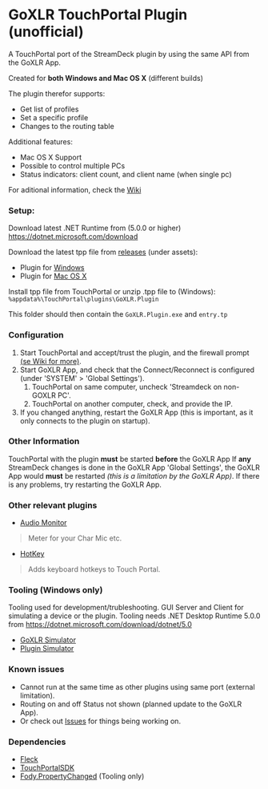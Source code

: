# GoXLR TouchPortal Plugin (unofficial)
A TouchPortal port of the StreamDeck plugin by using the same API from the GoXLR App.

Created for **both Windows and Mac OS X** (different builds)

The plugin therefor supports:
- Get list of profiles
- Set a specific profile
- Changes to the routing table

Additional features:
- Mac OS X Support
- Possible to control multiple PCs
- Status indicators: client count, and client name (when single pc)

For aditional information, check the [Wiki](https://github.com/oddbear/GoXLR-TouchPortal-Plugin/wiki)

### Setup:

Download latest .NET Runtime from (5.0.0 or higher) https://dotnet.microsoft.com/download

Download the latest tpp file from [releases](https://github.com/oddbear/GoXLR-TouchPortal-Plugin/releases) (under assets):

- Plugin for [Windows](https://github.com/oddbear/GoXLR-TouchPortal-Plugin/releases/download/v0.6/TouchPortal.GoXLR.Plugin.Windows.tpp)
- Plugin for [Mac OS X](https://github.com/oddbear/GoXLR-TouchPortal-Plugin/releases/download/v0.6/TouchPortal.GoXLR.Plugin.MacOSX.tpp)

Install tpp file from TouchPortal or unzip .tpp file to (Windows): `%appdata%\TouchPortal\plugins\GoXLR.Plugin`

This folder should then contain the `GoXLR.Plugin.exe` and `entry.tp`

### Configuration

1. Start TouchPortal and accept/trust the plugin, and the firewall prompt [(se Wiki for more)](https://github.com/oddbear/GoXLR-TouchPortal-Plugin/wiki/Setting-up-Firewall).
2. Start GoXLR App, and check that the Connect/Reconnect is configured (under 'SYSTEM' > 'Global Settings').
   1. TouchPortal on same computer, uncheck 'Streamdeck on non-GOXLR PC'.
   2. TouchPortal on another computer, check, and provide the IP.
3. If you changed anything, restart the GoXLR App (this is important, as it only connects to the plugin on startup).

### Other Information

TouchPortal with the plugin **must** be started **before** the GoXLR App
If **any** StreamDeck changes is done in the GoXLR App 'Global Settings', the GoXLR App would **must** be restarted *(this is a limitation by the GoXLR App)*.
If there is any problems, try restarting the GoXLR App.

### Other relevant plugins

- [Audio Monitor](https://github.com/oddbear/TouchPortal.Plugin.AudioMonitor)
> Meter for your Char Mic etc.
- [HotKey](https://github.com/oddbear/TouchPortal.Plugin.HotKey)
> Adds keyboard hotkeys to Touch Portal.

### Tooling (Windows only)

Tooling used for development/trubleshooting. GUI Server and Client for simulating a device or the plugin.
Tooling needs .NET Desktop Runtime 5.0.0 from https://dotnet.microsoft.com/download/dotnet/5.0

- [GoXLR Simulator](https://github.com/oddbear/GoXLR-TouchPortal-Plugin/releases/download/v0.6/Windows.GUI.Tooling.GoXLR.Simulator.zip)
- [Plugin Simulator](https://github.com/oddbear/GoXLR-TouchPortal-Plugin/releases/download/v0.6/Windows.GUI.Tooling.Plugin.Simulator.zip)

### Known issues

- Cannot run at the same time as other plugins using same port (external limitation).
- Routing on and off Status not shown (planned update to the GoXLR App).
- Or check out [Issues](https://github.com/oddbear/GoXLR-TouchPortal-Plugin/issues) for things being working on.

### Dependencies

- [Fleck](https://github.com/statianzo/Fleck)
- [TouchPortalSDK](https://github.com/oddbear/TouchPortalSDK)
- [Fody.PropertyChanged](https://github.com/Fody/PropertyChanged) (Tooling only)
